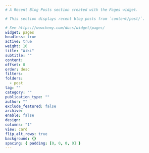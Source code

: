 ```yaml
---
# A Recent Blog Posts section created with the Pages widget.

# This section displays recent blog posts from `content/post/`.

# See https://wowchemy.com/docs/widget/pages/
widget: pages
headless: true
active: true
weight: 10
title: "Wiki"
subtitle: ""
content:
offset: 0
order: desc
filters:
folders:
  - post
tag: ""
category: ""
publication_type: ""
author: ""
exclude_featured: false
archive:
enable: false
design:
columns: "1"
view: card
flip_alt_rows: true
background: {}
spacing: { padding: [0, 0, 0, 0] }
---
```

